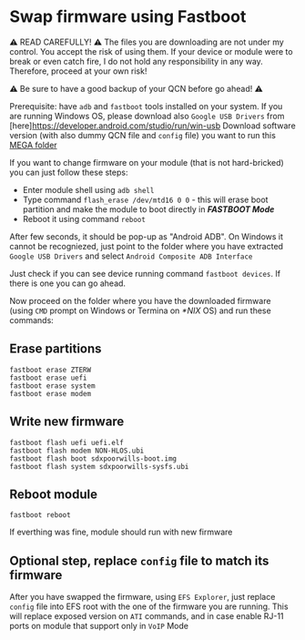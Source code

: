 # Swap firmware using Fastboot 

⚠️ READ CAREFULLY! ⚠️
The files you are downloading are not under my control. You accept the risk of using them. If your device or module were to break or even catch fire, I do not hold any responsibility in any way. Therefore, proceed at your own risk!

⚠️ Be sure to have a good backup of your QCN before go ahead! ⚠️

Prerequisite: have `adb` and `fastboot` tools installed on your system. If you are running Windows OS, please download also `Google USB Drivers` from [here]https://developer.android.com/studio/run/win-usb
Download software version (with also dummy QCN file and `config` file) you want to run this [MEGA folder](https://mega.nz/folder/KlhwlR5C#K0q2i7tdBYPFvdSESDUrPQ) 

If you want to change firmware on your module (that is not hard-bricked) you can just follow these steps:

- Enter module shell using `adb shell`
- Type command `flash_erase /dev/mtd16 0 0` - this will erase boot partition and make the module to boot directly in ***FASTBOOT Mode***
- Reboot it using command `reboot`

After few seconds, it should be pop-up as "Android ADB". On Windows it cannot be recogniezed, just point to the folder where you have extracted `Google USB Drivers` and select `Android Composite ADB Interface`

Just check if you can see device running command `fastboot devices`. If there is one you can go ahead.

Now proceed on the folder where you have the downloaded firmware (using `CMD` prompt on Windows or Termina on *\*NIX* OS) and run these commands:

## Erase partitions

```
fastboot erase ZTERW
fastboot erase uefi
fastboot erase system
fastboot erase modem
```

## Write new firmware

```
fastboot flash uefi uefi.elf
fastboot flash modem NON-HLOS.ubi
fastboot flash boot sdxpoorwills-boot.img  
fastboot flash system sdxpoorwills-sysfs.ubi 
```

## Reboot module
`fastboot reboot`

If everthing was fine, module should run with new firmware

## Optional step, replace `config` file to match its firmware

After you have swapped the firmware, using `EFS Explorer`, just replace `config` file into EFS root with the one of the firmware you are running. This will replace exposed version on `ATI` commands, and in case enable RJ-11 ports on module that support only in `VoIP` Mode